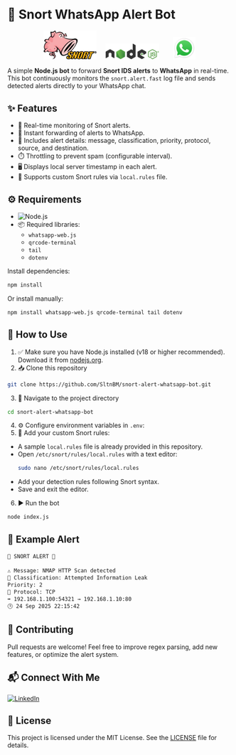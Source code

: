 # 🚨 Snort WhatsApp Alert Bot
<p align="center">
  <img src="assets/snort.png" width="120" alt="Snort Logo">
  &nbsp;&nbsp;&nbsp;
  <img src="assets/NodeJs.png" width="120" alt="Nodejs Logo">
  &nbsp;&nbsp;&nbsp;&nbsp;&nbsp;&nbsp;
  <img src="assets/WhatsApp.webp" width="50" alt="WhatsApp Logo">
</p>

A simple **Node.js bot** to forward **Snort IDS alerts** to **WhatsApp** in real-time.
This bot continuously monitors the `snort.alert.fast` log file and sends detected alerts directly to your WhatsApp chat.

## ✨ Features
- 📡 Real-time monitoring of Snort alerts.
- 🚀 Instant forwarding of alerts to WhatsApp.
- 📝 Includes alert details: message, classification, priority, protocol, source, and destination.
- ⏱️ Throttling to prevent spam (configurable interval).
- 🖥️ Displays local server timestamp in each alert.
- 📜 Supports custom Snort rules via `local.rules` file.

## ⚙️ Requirements
- ![Node.js](https://img.shields.io/badge/Node.js-43853D?style=flat-square&logo=node.js&logoColor=white)
- 📦 Required libraries:
  - `whatsapp-web.js`
  - `qrcode-terminal`
  - `tail`
  - `dotenv`

Install dependencies:
```bash
npm install
```

Or install manually:
```bash
npm install whatsapp-web.js qrcode-terminal tail dotenv
```

## 🚀 How to Use
1. ✅ Make sure you have Node.js installed (v18 or higher recommended). Download it from [nodejs.org](https://nodejs.org/).
2. 📥 Clone this repository
```bash
git clone https://github.com/SltnBM/snort-alert-whatsapp-bot.git
```
3. 📂 Navigate to the project directory
```bash
cd snort-alert-whatsapp-bot
```
4. ⚙️ Configure environment variables in `.env`:
5. 📝 Add your custom Snort rules:
- A sample `local.rules` file is already provided in this repository.
- Open `/etc/snort/rules/local.rules` with a text editor:
  ```bash
  sudo nano /etc/snort/rules/local.rules
  ```
- Add your detection rules following Snort syntax.
- Save and exit the editor.
6. ▶️ Run the bot
```bash
node index.js
```

## 📝 Example Alert
```plaintext
🚨 SNORT ALERT 🚨

⚠️ Message: NMAP HTTP Scan detected
📖 Classification: Attempted Information Leak
Priority: 2
📡 Protocol: TCP
➡️ 192.168.1.100:54321 → 192.168.1.10:80
🕒 24 Sep 2025 22:15:42
```

## 🤝 Contributing
Pull requests are welcome! Feel free to improve regex parsing, add new features, or optimize the alert system.

## 📬 Connect With Me
[![LinkedIn](https://img.shields.io/badge/LinkedIn-Sultan%20Badra-blue?logo=linkedin\&logoColor=white\&style=flat-square)](https://www.linkedin.com/in/sultan-badra)

## 📄 License
This project is licensed under the MIT License. See the [LICENSE](./LICENSE) file for details.